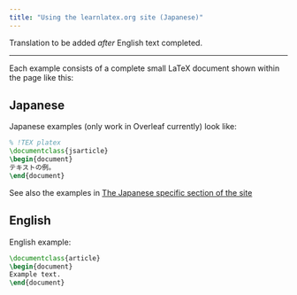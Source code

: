 ```yaml
---
title: "Using the learnlatex.org site (Japanese)"
---
```

Translation to be added _after_ English text completed.


----


Each example consists of a complete small LaTeX document shown within
the page like this:


## Japanese

Japanese examples (only work in Overleaf currently) look like:

```latex
% !TEX platex
\documentclass{jsarticle}
\begin{document}
テキストの例。
\end{document}
```

See also the examples in [The Japanese specific section of the site](language-01)

## English

English example:

```latex
\documentclass{article}
\begin{document}
Example text.
\end{document}
```

